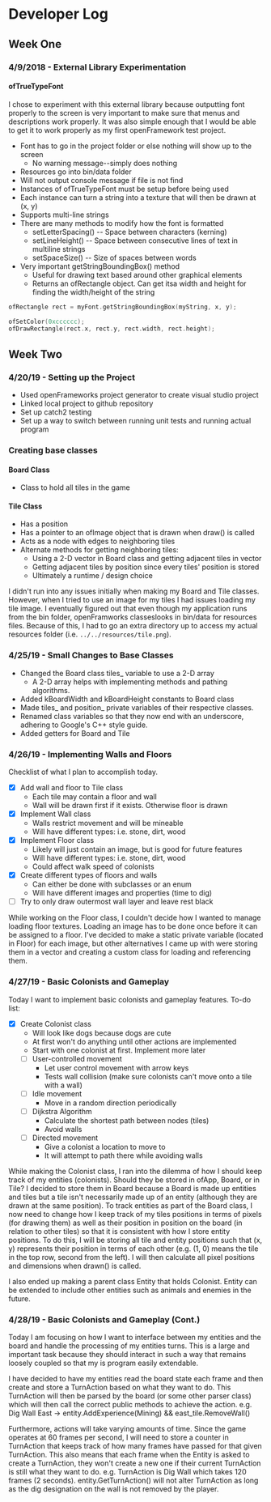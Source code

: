 # Developer Log

## Week One

### 4/9/2018 - External Library Experimentation
#### ofTrueTypeFont
I chose to experiment with this external library because outputting font properly to the screen is
very important to make sure that menus and descriptions work properly. It was also simple enough that I would be able to
get it to work properly as my first openFramework test project.
* Font has to go in the project folder or else nothing will show up to the screen
  * No warning message--simply does nothing
* Resources go into bin/data folder
* Will not output console message if file is not find
* Instances of ofTrueTypeFont must be setup before being used
* Each instance can turn a string into a texture that will then be drawn at (x, y)
* Supports multi-line strings
* There are many methods to modify how the font is formatted
  * setLetterSpacing() -- Space between characters (kerning)
  * setLineHeight() -- Space between consecutive lines of text in multiline strings
  * setSpaceSize() -- Size of spaces between words
* Very important getStringBoundingBox() method
  * Useful for drawing text based around other graphical elements
  * Returns an ofRectangle object. Can get itsa width and height for finding the width/height of the string
```cpp
ofRectangle rect = myFont.getStringBoundingBox(myString, x, y);

ofSetColor(0xcccccc);
ofDrawRectangle(rect.x, rect.y, rect.width, rect.height);
```

## Week Two

### 4/20/19 - Setting up the Project
* Used openFrameworks project generator to create visual studio project
* Linked local project to github repository
* Set up catch2 testing
* Set up a way to switch between running unit tests and running actual program

### Creating base classes
#### Board Class
* Class to hold all tiles in the game
#### Tile Class
* Has a position
* Has a pointer to an ofImage object that is drawn when draw() is called
* Acts as a node with edges to neighboring tiles
* Alternate methods for getting neighboring tiles:
	* Using a 2-D vector in Board class and getting adjacent tiles in vector
	* Getting adjacent tiles by position since every tiles' position is stored
	* Ultimately a runtime / design choice

I didn't run into any issues initially when making my Board and Tile classes. However, when 
I tried to use an image for my tiles I had issues loading my tile image. I eventually figured out
that even though my application runs from the bin folder, openFramworks classeslooks in bin/data for resources files.
Because of this, I had to go an extra directory up to access my actual resources folder
(i.e. `../../resources/tile.png`).


### 4/25/19 - Small Changes to Base Classes
* Changed the Board class tiles_ variable to use a 2-D array
	* A 2-D array helps with implementing methods and pathing algorithms.
* Added kBoardWidth and kBoardHeight constants to Board class
* Made tiles_ and position_ private variables of their respective classes.
* Renamed class variables so that they now end with an underscore, adhering to Google's C++ style guide.
* Added getters for Board and Tile


### 4/26/19 - Implementing Walls and Floors
Checklist of what I plan to accomplish today. 

- [x] Add wall and floor to Tile class
	* Each tile may contain a floor and wall
	* Wall will be drawn first if it exists. Otherwise floor is drawn
- [x] Implement Wall class
	* Walls restrict movement and will be mineable
	* Will have different types: i.e. stone, dirt, wood
- [x] Implement Floor class
	* Likely will just contain an image, but is good for future features
	* Will have different types: i.e. stone, dirt, wood
	* Could affect walk speed of colonists
- [x] Create different types of floors and walls
	* Can either be done with subclasses or an enum
	* Will have different images and properties (time to dig)
- [ ] Try to only draw outermost wall layer and leave rest black

While working on the Floor class, I couldn't decide how I wanted to manage loading floor textures.
Loading an image has to be done once before it can be assigned to a floor.
I've decided to make a static private variable (located in Floor) for each image,
but other alternatives I came up with were storing them in a vector and creating a custom class
for loading and referencing them.


### 4/27/19 - Basic Colonists and Gameplay
Today I want to implement basic colonists and gameplay features. To-do list:

- [x] Create Colonist class
	* Will look like dogs because dogs are cute
	* At first won't do anything until other actions are implemented
	* Start with one colonist at first. Implement more later
	- [ ] User-controlled movement
		* Let user control movement with arrow keys
		* Tests wall collision (make sure colonists can't move onto a tile with a wall)
	- [ ] Idle movement
		* Move in a random direction periodically
	- [ ] Dijkstra Algorithm
		* Calculate the shortest path between nodes (tiles)
		* Avoid walls
	- [ ] Directed movement
		* Give a colonist a location to move to
		* It will attempt to path there while avoiding walls

While making the Colonist class, I ran into the dilemma of how I should keep track of my entities (colonists).
Should they be stored in ofApp, Board, or in Tile? I decided to store them in Board because a Board
is made up entities and tiles but a tile isn't necessarily made up of an entity (although they are drawn
at the same position). To track entities as part of the Board class, I now need to change
how I keep track of my tiles positions in terms of pixels (for drawing them)
as well as their position in position on the board (in relation to other tiles)
so that it is consistent with how I store entity positions.
To do this, I will be storing all tile and entity positions
such that (x, y) represents their position in terms of each other
(e.g. (1, 0) means the tile in the top row, second from the left).
I will then calculate all pixel positions and dimensions when drawn() is called.

I also ended up making a parent class Entity that holds Colonist. Entity can be extended
to include other entities such as animals and enemies in the future.

### 4/28/19 - Basic Colonists and Gameplay (Cont.)

Today I am focusing on how I want to interface between my entities and the board and handle
the processing of my entities turns.
This is a large and important  task because they should interact in
such a way that remains loosely coupled so that my is program easily extendable.

I have decided to have my entities read the board state each frame and then create and store a 
TurnAction based on what they want to do. This TurnAction will then be parsed by the
board (or some other parser class) which will then call the correct public methods to achieve the action.
e.g. Dig Wall East -> entity.AddExperience(Mining) && east_tile.RemoveWall()

Furthermore, actions will take varying amounts of time. Since the game operates at
60 frames per second, I will need to store a counter in TurnAction that keeps track of how
many frames have passed for that given TurnAction.
This also means that each frame when the Entity is asked to create a TurnAction,
they won't create a new one if their current TurnAction is still what they want to do.
e.g. TurnAction is Dig Wall which takes 120 frames (2 seconds). entity.GetTurnAction()
will not alter TurnAction as long as the dig designation on the wall is not removed by the player.